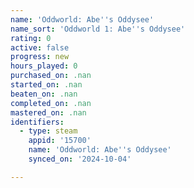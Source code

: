 ```yaml
---
name: 'Oddworld: Abe''s Oddysee'
name_sort: 'Oddworld 1: Abe''s Oddysee'
rating: 0
active: false
progress: new
hours_played: 0
purchased_on: .nan
started_on: .nan
beaten_on: .nan
completed_on: .nan
mastered_on: .nan
identifiers:
  - type: steam
    appid: '15700'
    name: 'Oddworld: Abe''s Oddysee'
    synced_on: '2024-10-04'

---
```

